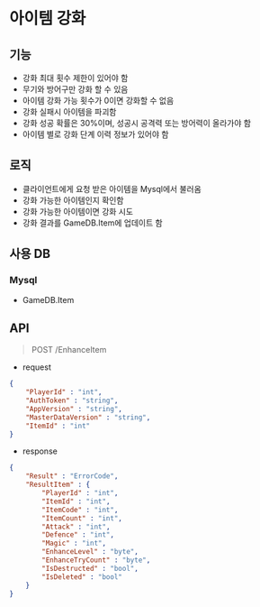 # 아이템 강화

## 기능
* 강화 최대 횟수 제한이 있어야 함
* 무기와 방어구만 강화 할 수 있음
* 아이템 강화 가능 횟수가 0이면 강화할 수 없음
* 강화 실패시 아이템을 파괴함
* 강화 성공 확률은 30%이며, 성공시 공격력 또는 방어력이 올라가야 함
* 아이템 별로 강화 단계 이력 정보가 있어야 함

## 로직 
* 클라이언트에게 요청 받은 아이템을 Mysql에서 불러옴
* 강화 가능한 아이템인지 확인함
* 강화 가능한 아이템이면 강화 시도
* 강화 결과를 GameDB.Item에 업데이트 함

## 사용 DB
### Mysql
* GameDB.Item

## API
> POST /EnhanceItem
* request
``` JSON
{
    "PlayerId" : "int",
    "AuthToken" : "string",
    "AppVersion" : "string",
    "MasterDataVersion" : "string",
    "ItemId" : "int"
}
```
* response
``` JSON
{
    "Result" : "ErrorCode",
    "ResultItem" : {
        "PlayerId" : "int",
        "ItemId" : "int",
        "ItemCode" : "int",
        "ItemCount" : "int",
        "Attack" : "int",
        "Defence" : "int",
        "Magic" : "int",
        "EnhanceLevel" : "byte",
        "EnhanceTryCount" : "byte",
        "IsDestructed" : "bool",
        "IsDeleted" : "bool"
    }
}
```